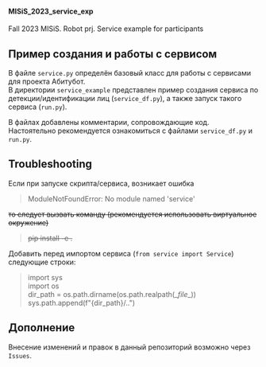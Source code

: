 #### MISiS_2023_service_exp
Fall 2023 MISiS. Robot prj. Service example for participants 

## Пример создания и работы с сервисом

В файле `service.py` определён базовый класс для работы с сервисами для проекта Абитубот.   
В директории `service_example` представлен пример создания сервиса по детекции/идентификации лиц (`service_df.py`), а также запуск такого сервиса (`run.py`).

В файлах добавлены комментарии, сопровождающие код. Настоятельно рекомендуется ознакомиться с файлами `service_df.py` и `run.py`. 

## Troubleshooting

Если при запуске скрипта/сервиса, возникает ошибка
> ModuleNotFoundError: No module named 'service'     

~~то следует вызвать команду (рекомендуется использовать виртуальное окружение)~~
> ~~pip install -e .~~


Добавить перед импортом сервиса (`from service import Service`) следующие строки:
> import sys    
> import os    
> dir_path = os.path.dirname(os.path.realpath(\__file__))    
> sys.path.append(f"{dir_path}/..")   


## Дополнение

Внесение изменений и правок в данный репозиторий возможно через `Issues`.
